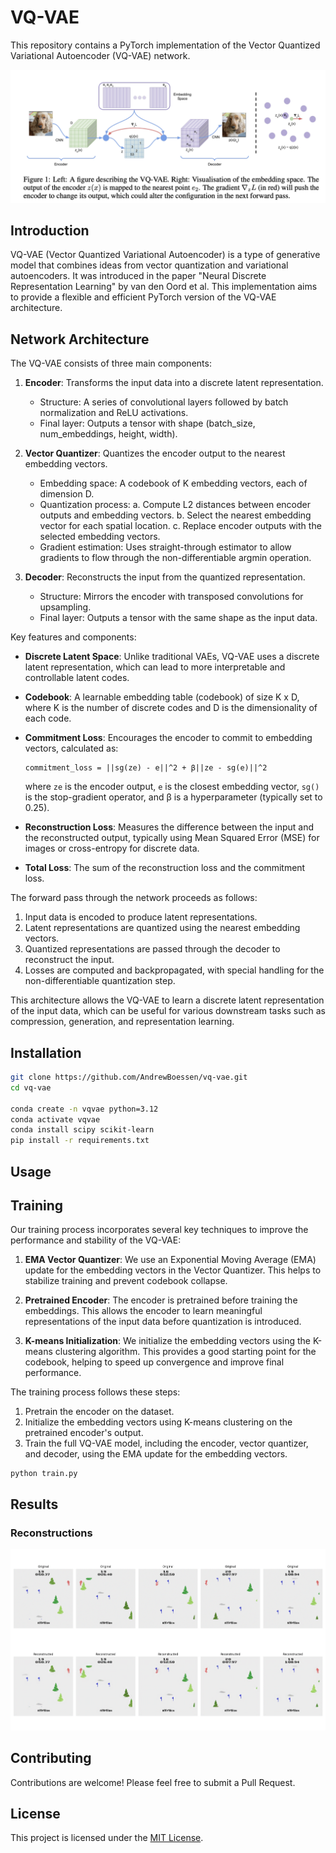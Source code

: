 # VQ-VAE

This repository contains a PyTorch implementation of the Vector Quantized Variational Autoencoder (VQ-VAE) network.

![vq-vae network](./assets/vq-vae.png)

## Introduction

VQ-VAE (Vector Quantized Variational Autoencoder) is a type of generative model that combines ideas from vector quantization and variational autoencoders. It was introduced in the paper "Neural Discrete Representation Learning" by van den Oord et al. This implementation aims to provide a flexible and efficient PyTorch version of the VQ-VAE architecture.

## Network Architecture

The VQ-VAE consists of three main components:

1. **Encoder**: Transforms the input data into a discrete latent representation.
   - Structure: A series of convolutional layers followed by batch normalization and ReLU activations.
   - Final layer: Outputs a tensor with shape (batch_size, num_embeddings, height, width).

2. **Vector Quantizer**: Quantizes the encoder output to the nearest embedding vectors.
   - Embedding space: A codebook of K embedding vectors, each of dimension D.
   - Quantization process:
     a. Compute L2 distances between encoder outputs and embedding vectors.
     b. Select the nearest embedding vector for each spatial location.
     c. Replace encoder outputs with the selected embedding vectors.
   - Gradient estimation: Uses straight-through estimator to allow gradients to flow through the non-differentiable argmin operation.

3. **Decoder**: Reconstructs the input from the quantized representation.
   - Structure: Mirrors the encoder with transposed convolutions for upsampling.
   - Final layer: Outputs a tensor with the same shape as the input data.

Key features and components:

- **Discrete Latent Space**: Unlike traditional VAEs, VQ-VAE uses a discrete latent representation, which can lead to more interpretable and controllable latent codes.

- **Codebook**: A learnable embedding table (codebook) of size K x D, where K is the number of discrete codes and D is the dimensionality of each code.

- **Commitment Loss**: Encourages the encoder to commit to embedding vectors, calculated as:
  ```
  commitment_loss = ||sg(ze) - e||^2 + β||ze - sg(e)||^2
  ```
  where `ze` is the encoder output, `e` is the closest embedding vector, `sg()` is the stop-gradient operator, and β is a hyperparameter (typically set to 0.25).

- **Reconstruction Loss**: Measures the difference between the input and the reconstructed output, typically using Mean Squared Error (MSE) for images or cross-entropy for discrete data.

- **Total Loss**: The sum of the reconstruction loss and the commitment loss.

The forward pass through the network proceeds as follows:
1. Input data is encoded to produce latent representations.
2. Latent representations are quantized using the nearest embedding vectors.
3. Quantized representations are passed through the decoder to reconstruct the input.
4. Losses are computed and backpropagated, with special handling for the non-differentiable quantization step.

This architecture allows the VQ-VAE to learn a discrete latent representation of the input data, which can be useful for various downstream tasks such as compression, generation, and representation learning.

## Installation

```bash
git clone https://github.com/AndrewBoessen/vq-vae.git
cd vq-vae

conda create -n vqvae python=3.12
conda activate vqvae
conda install scipy scikit-learn
pip install -r requirements.txt
```

## Usage


## Training

Our training process incorporates several key techniques to improve the performance and stability of the VQ-VAE:

1. **EMA Vector Quantizer**: We use an Exponential Moving Average (EMA) update for the embedding vectors in the Vector Quantizer. This helps to stabilize training and prevent codebook collapse.

2. **Pretrained Encoder**: The encoder is pretrained before training the embeddings. This allows the encoder to learn meaningful representations of the input data before quantization is introduced.

3. **K-means Initialization**: We initialize the embedding vectors using the K-means clustering algorithm. This provides a good starting point for the codebook, helping to speed up convergence and improve final performance.

The training process follows these steps:

1. Pretrain the encoder on the dataset.
2. Initialize the embedding vectors using K-means clustering on the pretrained encoder's output.
3. Train the full VQ-VAE model, including the encoder, vector quantizer, and decoder, using the EMA update for the embedding vectors.


```
python train.py
```


## Results


### Reconstructions

![reconstructions](./assets/recon.png)


## Contributing

Contributions are welcome! Please feel free to submit a Pull Request.

## License

This project is licensed under the [MIT License](LICENSE).
